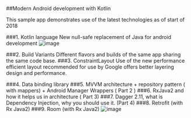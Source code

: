 ##Modern Android development with Kotlin

This sample app demonstrates use of the latest technologies as of start of 2018

###1. Kotlin language
New null-safe replacement of Java for android development
![image](https://user-images.githubusercontent.com/22516895/36172120-f0e13498-1115-11e8-9d4a-69d8ff74d972.png)

###2. Build Variants 
Different flavors and builds of the same app sharing the same code base.
###3. ConstraintLayout
Use of the new performance efficient layout recommended for use by Google
offers better layering design and performance.

###4. Data binding library
###5. MVVM architecture + repository pattern ( with mappers) + Android Manager Wrappers ( Part 2 )
###6. RxJava2 and how it helps us in architecture ( Part 3)
###7. Dagger 2.11, what is Dependency Injection, why you should use it. (Part 4)
###8. Retrofit (with Rx Java2)
###9. Room (with Rx Java2)
![image](https://user-images.githubusercontent.com/22516895/36172060-ccf910aa-1115-11e8-8e93-cc308406619b.png)